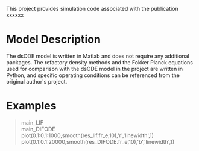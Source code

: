 This project provides simulation code associated with the publication
xxxxxx

# Model Description
The dsODE model is written in Matlab and does not require any additional packages. The refactory density methods and the Fokker Planck equations used for comparison with the dsODE model in the project are written in Python, and specific operating conditions can be referenced from the original author's project.

# Examples
> main_LIF  
> main_DIFODE  
> plot(0.1:0.1:1000,smooth(res_lif.fr_e,10),'r','linewidth',1)  
> plot(0.1:0.1:20000,smooth(res_DIFODE.fr_e,10),'b','linewidth',1)  
